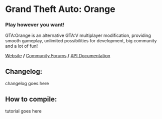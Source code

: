 # Grand Theft Auto: Orange
### Play however you want!

GTA:Orange is an alternative GTA:V multiplayer modification, providing smooth gameplay, unlimited possibilities for development, big community and a lot of fun!

[Website](https://gta-orange.net)
 **/** [Community Forums](https://gta-orange.net/forums)
 **/** [API Documentation](https://gta-orange.net/api)

## Changelog:

changelog goes here

## How to compile:

tutorial goes here
